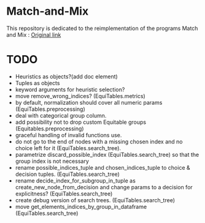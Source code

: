 # Match-and-Mix

This repository is dedicated to the reimplementation of the programs Match and Mix :
[Original link](https://www.mrc-cbu.cam.ac.uk/people/maarten-van-casteren/mixandmatch/)

# TODO

- Heuristics as objects?(add doc element)
- Tuples as objects
- keyword arguments for heuristic selection?
- move remove_wrong_indices? (EquiTables.metrics)
- by default, normalization should cover all numeric params (EquiTables.preprocessing)
- deal with categorical group column.
- add possibility not to drop custom Equitable groups (Equitables.preprocessing)
- graceful handling of invalid functions use.
- do not go to the end of nodes with a missing chosen index and no choice left for it (EquiTables.search_tree).
- parametrize discard_possible_index (EquiTables.search_tree) so that the group index is not necessary
- rename possible_indices_tuple and chosen_indices_tuple to choice & decision tuples. (EquiTables.search_tree)
- rename decide_index_for_subgroup_in_tuple as create_new_node_from_decision and change params to a decision for explicitness? (EquiTables.search_tree)
- create debug version of search trees. (EquiTables.search_tree)
- move get_elements_indices_by_group_in_dataframe (EquiTables.search_tree)
